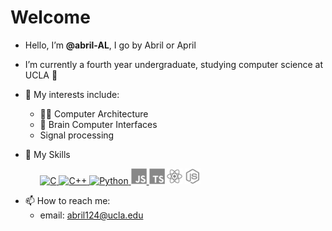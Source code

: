 # Welcome

- Hello, I’m **@abril-AL**, I go by Abril or April 
- I’m currently a fourth year undergraduate, studying computer science at UCLA 🐻

- 💭 My interests include:
  - 👩‍💻 Computer Architecture
  - 🧠 Brain Computer Interfaces
  - Signal processing
- 👾 My Skills

&nbsp;&nbsp;&nbsp;&nbsp;&nbsp;&nbsp;&nbsp;&nbsp;&nbsp;&nbsp;&nbsp;
<a href="" target="_blank" rel="noreferrer noopener">
    <img src="https://brandslogos.com/wp-content/uploads/images/large/c-logo-1.png" alt="C" width ="25" height="25"></img>
</a>
<a href="" target="_blank" rel="noreferrer noopener">
    <img src="https://brandslogos.com/wp-content/uploads/images/large/c-logo-black-and-white.png" alt="C++" width ="25" height="25"></img>
</a>
<a href="https://www.python.org" target="_blank" rel="noreferrer noopener">
    <img src = "https://brandslogos.com/wp-content/uploads/images/large/python-logo-black-and-white.png" alt="Python" width ="25" height="25">
</a>
<a href="https://www.javascript.com" target="_blank" rel="noreferrer noopener">
    <img src="https://raw.githubusercontent.com/0xShapeShifter/dev-story/master/public/images/skills/core/javascript.svg" alt="JavaScript" width="25" height="25" >
</a>
<a href="https://www.typescriptlang.org" target="_blank" rel="noreferrer noopener">
    <img src="https://raw.githubusercontent.com/0xShapeShifter/dev-story/master/public/images/skills/core/typescript.svg" alt="Typescript" width="25" height="25" /></a> 
<a href="https://reactjs.org" target="_blank" rel="noreferrer noopener">
    <img src="https://raw.githubusercontent.com/0xShapeShifter/dev-story/master/public/images/skills/frontend/react.svg" alt="React" width="25" height="25" /></a> 
<a href="https://nodejs.org" target="_blank" rel="noreferrer noopener">
    <img src="https://raw.githubusercontent.com/0xShapeShifter/dev-story/master/public/images/skills/backend/nodejs.svg" alt="NodeJS" width="25" height="25" /></a>
    
- 📫 How to reach me:
  - email: abril124@ucla.edu
